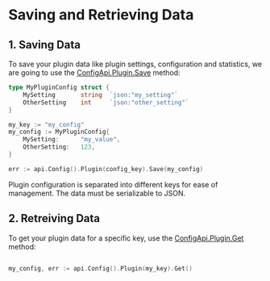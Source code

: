 # Saving and Retrieving Data

## 1. Saving Data

To save your plugin data like plugin settings, configuration and statistics, we are going to use the [ConfigApi.Plugin.Save](../api/config-api.md#plugin) method:

```go
type MyPluginConfig struct {
    MySetting       string  `json:"my_setting"`
    OtherSetting    int     `json:"other_setting"`
}

my_key := "my_config"
my_config := MyPluginConfig{
    MySetting:      "my_value",
    OtherSetting:   123,
}

err := api.Config().Plugin(config_key).Save(my_config)
```

Plugin configuration is separated into different keys for ease of management. The data must be serializable to JSON.

## 2. Retreiving Data

To get your plugin data for a specific key, use the [ConfigApi.Plugin.Get](../api/config-api.md#plugin) method:
```go

my_config, err := api.Config().Plugin(my_key).Get()
```


